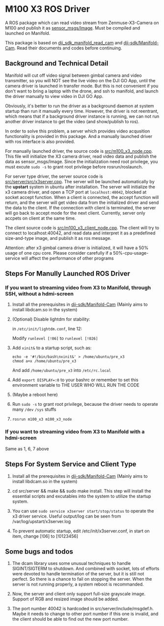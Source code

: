 # M100 X3 ROS Driver

A ROS package which can read video stream from Zenmuse-X3-Camera on M100 and publish it as [sensor_msgs/Image](http://docs.ros.org/api/sensor_msgs/html/msg/Image.html). Must be compiled and launched on Manifold.

This package is based on [dji_sdk_manifold_read_cam](https://github.com/dji-sdk/Onboard-SDK-ROS/tree/2.3/dji_sdk_manifold_read_cam) and [dji-sdk/Manifold-Cam](https://github.com/dji-sdk/Manifold-Cam). Read their documents and codes before continuing.

## Background and Technical Detail

Manifold will cut off video signal between gimbal camera and video transmitter, so you will NOT see the live video on the DJI GO App, until the camera driver is launched in transfer mode. But this is not convenient if you don't want to bring a laptop with the drone, and ssh to manifold, and launch the driver manually to view video in DJI GO App.

Obviously, it's better to run the driver as a background daemon at system startup than run it manually every time. However, the driver is not reentrant, which means that if a background driver instance is running, we can not run another driver instance to get the video (and show/publish to ros).

In order to solve this problem, a server which provides video acqusition functionality is provided in this package. And a manually launched driver with ros interface is also provided.

For manually launched driver, the source code is [src/m100_x3_node.cpp](https://github.com/groundmelon/m100_x3/blob/master/src/m100_x3_node.cpp). This file will initialize the X3 camera driver, read video data and publish the data as sensor_msgs/Image. Since the initialization need root privilege, you must excute ```sudo -s``` to grant root privilege before rosrun/roslaunch.

For server type driver, the server source code is [src/server/src/x3server.cpp](https://github.com/groundmelon/m100_x3/blob/master/server/src/x3server.cpp). The server will be launched automatically by the __upstart__ system in ubuntu after installation. The server will initialize the x3 camera driver, and open a TCP port at ```localhost:40042```, blocked at socket accept function. When a client is connected, the accept function will return, and the server will get video data from the initialized driver and send the data to the client. If the connection with client is terminated, the server will go back to accept mode for the next client. Currently, server only accpets on client at the same time.

The client source code is [src/m100_x3_client_node.cpp](https://github.com/groundmelon/m100_x3/blob/master/src/m100_x3_client_node.cpp). The client will try to connect to localhost:40042, and read data and interpret it as a predefined size-and-type image, and publish it as ros message.

Attention: after x3 gimbal camera driver is initialized, it will have a 50% usage of one cpu core. Please consider carefully if a 50%-cpu-usage-service will affect the performance of other programs


## Steps For Manully Launched ROS Driver
### If you want to streaming video from X3 to Manifold, through SSH, without a hdmi-screen

1. Install all the prerequisites in [dji-sdk/Manifold-Cam](https://github.com/dji-sdk/Manifold-Cam) (Mainly aims to install libdcam.so in the system)

2. (Optional) Disable lightdm for stability:

    in `/etc/init/lightdm.conf`, line 12:
    
    Modify ```runlevel [!06]``` to ```runlevel [!026]```

3. Add ```xinit&``` to a startup script, such as:

    ```
    echo -e '#!/bin/bash\nxinit&' > /home/ubuntu/pre_x3
    chmod a+x /home/ubuntu/pre_x3
    ```
   And add `/home/ubuntu/pre_x3` into `/etc/rc.local`

4. Add ```export DISPLAY=:0``` to your bashrc or remember to set this environment variable to THE USER WHO WILL RUN THE CODE

5. (Maybe a reboot here)

6. Run ```sudo -s``` to grant root privilege, because the driver needs to operate many `/dev` `/sys` stuffs

7. ```rosrun m100_x3 m100_x3_node```


### If you want to streaming video from X3 to Manifold with a hdmi-screen

Same as 1, 6, 7 above

## Steps For System Service and Client Type

1. Install all the prerequisites in [dji-sdk/Manifold-Cam](https://github.com/dji-sdk/Manifold-Cam) (Mainly aims to install libdcam.so in the system)

2. cd src/server && make && sudo make install. This step will install the essential scripts and excutables into the system to utilize the startup system.

3. You can use ```sudo service x3server start/stop/status``` to operate the x3 driver service. Useful output/log can be seen from /var/log/upstart/x3server.log

4. To prevent automatic startup, edit /etc/init/x3server.conf, in start on item, change [!06] to [!0123456]

## Some bugs and todos

1. The dcam library uses some unusual techniques to handle SIGINT/SIGTERM to shutdown. And combined with socket, lots of efforts were devoted to handle termination of the server, but it is still not perfect. So there is a chance to fail on stopping the server. When the server is not running properly, a system reboot is recommanded.

2. Now, the server and client only support full-size grayscale image. Support of RGB and resized image should be added.

3. The port number 40042 is hardcoded in src/server/include/msgdef.h. Maybe it needs to change to other port number if this one is invalid, and the client should be able to find out the new port number.
